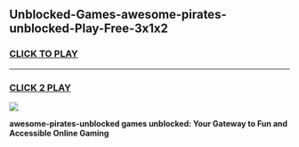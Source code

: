 
## Unblocked-Games-awesome-pirates-unblocked-Play-Free-3x1x2
<h3>
<a href="https://premium76.site?title=awesome-pirates-unblocked&ref=21A">CLICK TO PLAY</a></h3>
<hr>

<h3>
<a href="https://premium76.site?title=awesome-pirates-unblocked&ref=21A">CLICK 2 PLAY</a>
  
</h3>

<a href="https://premium76.site?title=awesome-pirates-unblocked&ref=21A"><img src="https://clearcache.store/games.png"></a>


**awesome-pirates-unblocked games unblocked: Your Gateway to Fun and Accessible Online Gaming**
